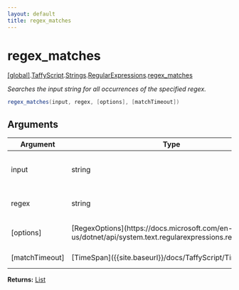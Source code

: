 ```yaml
---
layout: default
title: regex_matches
---
```


# regex_matches

[\[global\]]({{site.baseurl}}/docs/).[TaffyScript]({{site.baseurl}}/docs/TaffyScript/).[Strings]({{site.baseurl}}/docs/TaffyScript/Strings/).[RegularExpressions]({{site.baseurl}}/docs/TaffyScript/Strings/RegularExpressions/).[regex_matches]({{site.baseurl}}/docs/TaffyScript/Strings/RegularExpressions/regex_matches/)

_Searches the input string for all occurrences of the specified regex._

```cs
regex_matches(input, regex, [options], [matchTimeout])
```

## Arguments

<table>
  <col width="15%">
  <col width="15%">
  <thead>
    <tr>
      <th>Argument</th>
      <th>Type</th>
      <th>Description</th>
    </tr>
  </thead>
  <tbody>
    <tr>
      <td>input</td>
      <td>string</td>
      <td>The string to search for matches.</td>
    </tr>
    <tr>
      <td>regex</td>
      <td>string</td>
      <td>The regular expression pattern.</td>
    </tr>
    <tr>
      <td>[options]</td>
      <td>[RegexOptions](https://docs.microsoft.com/en-us/dotnet/api/system.text.regularexpressions.regexoptions)</td>
      <td>The options to use while matching.</td>
    </tr>
    <tr>
      <td>[matchTimeout]</td>
      <td>[TimeSpan]({{site.baseurl}}/docs/TaffyScript/TimeSpan)</td>
      <td>A timeout interval.</td>
    </tr>
  </tbody>
</table>

**Returns:** [List]({{site.baseurl}}/docs/List)
